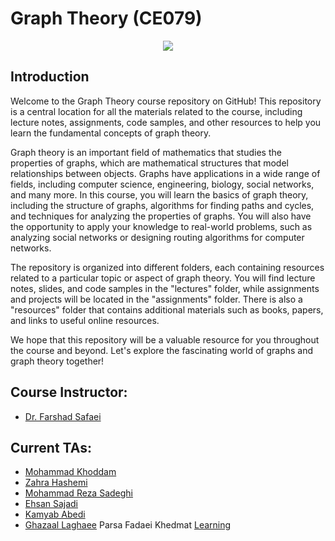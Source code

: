 # Graph Theory (CE079)
<p align="center">
  <img src="https://github.com/SBU-CE/CE079-Graph-Theory/blob/main/images/banner.png">	
</p>

## Introduction

Welcome to the Graph Theory course repository on GitHub! This repository is a central location for all the materials related to the course, including lecture notes, assignments, code samples, and other resources to help you learn the fundamental concepts of graph theory.

Graph theory is an important field of mathematics that studies the properties of graphs, which are mathematical structures that model relationships between objects. Graphs have applications in a wide range of fields, including computer science, engineering, biology, social networks, and many more.
In this course, you will learn the basics of graph theory, including the structure of graphs, algorithms for finding paths and cycles, and techniques for analyzing the properties of graphs. You will also have the opportunity to apply your knowledge to real-world problems, such as analyzing social networks or designing routing algorithms for computer networks.

The repository is organized into different folders, each containing resources related to a particular topic or aspect of graph theory. You will find lecture notes, slides, and code samples in the "lectures" folder, while assignments and projects will be located in the "assignments" folder. There is also a "resources" folder that contains additional materials such as books, papers, and links to useful online resources.

We hope that this repository will be a valuable resource for you throughout the course and beyond. Let's explore the fascinating world of graphs and graph theory together!

## Course Instructor:
* [Dr. Farshad Safaei](https://scholar.google.com/citations?user=RyYg7HcAAAAJ&hl=en)

## Current TAs:
* [Mohammad Khoddam](https://github.com/mkh2097)
* [Zahra Hashemi](https://github.com/zahra-zibzee)
* [Mohammad Reza Sadeghi](https://github.com/MRSadeghi78)
* [Ehsan Sajadi](https://github.com/ehsansajadi)
* [Kamyab Abedi](https://github.com/b4ym4k)
* [Ghazaal Laghaee](https://github.com/Ghazallghe)
 Parsa Fadaei Khedmat [Learning](https://github.com/ParsaFadaei/CE079-Graph-Theory)

